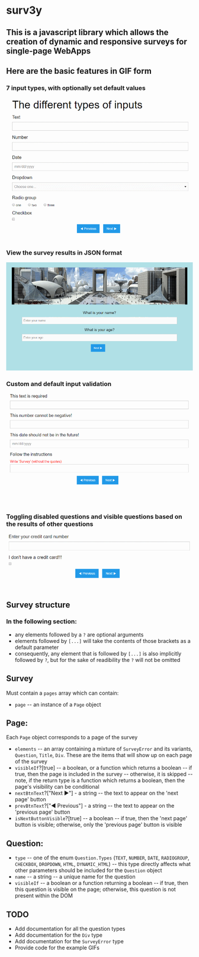 # surv3y

## This is a javascript library which allows the creation of dynamic and responsive surveys for single-page WebApps

## Here are the basic features in GIF form

### 7 input types, with optionally set default values

![solarized vim](https://github.com/dmitrykobets/surv3y/raw/surv3y-demo/doc_images/inputs_and_defaults.gif)

### View the survey results in JSON format

![solarized vim](https://github.com/dmitrykobets/surv3y/raw/surv3y-demo/doc_images/survey_results.gif)

### Custom and default input validation

![solarized vim](https://github.com/dmitrykobets/surv3y/raw/surv3y-demo/doc_images/validation.gif)

### Toggling disabled questions and visible questions based on the results of other questions

![solarized vim](https://github.com/dmitrykobets/surv3y/raw/surv3y-demo/doc_images/disabling_visibility.gif)



## Survey structure

### In the following section:
- any elements followed by a `?` are optional arguments
- elements followed by `[...]` will take the contents of those brackets as a default parameter
- consequently, any element that is followed by `[...]` is also implicitly followed by `?`, but for the sake of readibility the `?` will not be omitted

## Survey
Must contain a `pages` array which can contain:
- `page` -- an instance of a `Page` object

## Page:

Each `Page` object corresponds to a page of the survey

- `elements` -- an array containing a mixture of `SurveyError` and its variants, `Question`, `Title`, `Div`. These are the items that will show up on each page of the survey
- `visibleIf`?[true] -- a boolean, or a function which returns a boolean -- if true, then the page is included in the survey -- otherwise, it is skipped -- note, if the return type is a function which returns a boolean, then the page's visibility can be conditional
- `nextBtnText`?["Next &#9654;&#xFE0E;"] - a string -- the text to appear on the 'next page' button
- `prevBtnText`?["&#9664;&#xFE0E; Previous"] - a string -- the text to appear on the 'previous page' button
- `isNextButtonVisible`?[true] -- a boolean -- if true, then the 'next page' button is visible; otherwise, only the 'previous page' button is visible

## Question:
- `type` -- one of the enum `Question.Types` (`TEXT`, `NUMBER`, `DATE`, `RADIOGROUP`, `CHECKBOX`, `DROPDOWN`, `HTML`, `DYNAMIC_HTML`) -- this type directly affects what other parameters should be included for the `Question` object
- `name` -- a string -- a unique name for the question
- `visibleIf` -- a boolean or a function returning a boolean -- if true, then this question is visible on the page; otherwise, this question is not present within the DOM

## TODO
- Add documentation for all the question types
- Add documentation for the `Div` type
- Add documentation for the `SurveyError` type
- Provide code for the example GIFs

